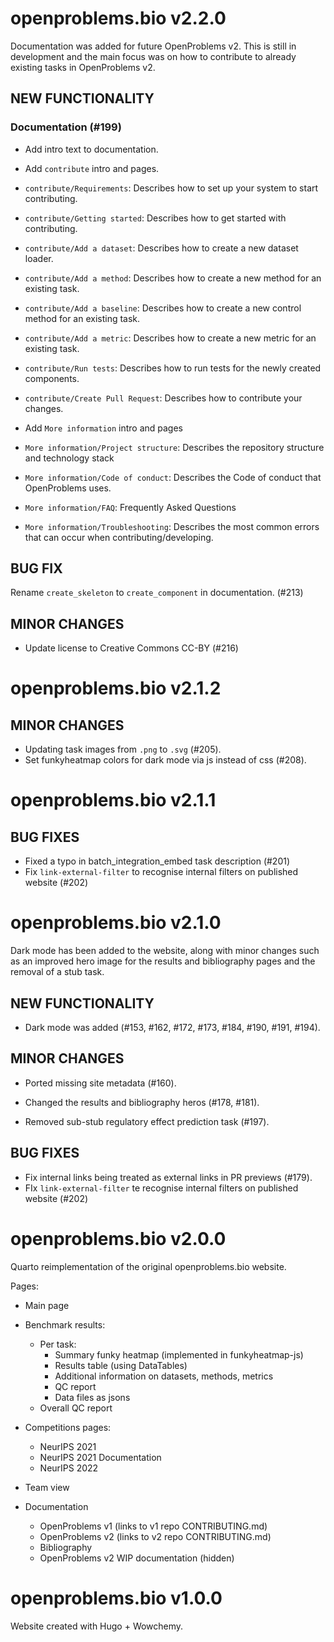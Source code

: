 # openproblems.bio v2.2.0

Documentation was added for future OpenProblems v2. This is still in development and the main focus was on how to contribute to already existing tasks in OpenProblems v2.

## NEW FUNCTIONALITY

### Documentation (#199)

* Add intro text to documentation.

* Add `contribute` intro and pages.

* `contribute/Requirements`: Describes how to set up your system to start contributing.

* `contribute/Getting started`: Describes how to get started with contributing.

* `contribute/Add a dataset`: Describes how to create a new dataset loader.

* `contribute/Add a method`: Describes how to create a new method for an existing task.

* `contribute/Add a baseline`: Describes how to create a new control method for an existing task.

* `contribute/Add a metric`: Describes how to create a new metric for an existing task.
  
* `contribute/Run tests`: Describes how to run tests for the newly created components.

* `contribute/Create Pull Request`: Describes how to contribute your changes.

* Add `More information` intro and pages

* `More information/Project structure`: Describes the repository structure and technology stack

* `More information/Code of conduct`: Describes the Code of conduct that OpenProblems uses.
  
* `More information/FAQ`: Frequently Asked Questions

* `More information/Troubleshooting`: Describes the most common errors that can occur when contributing/developing.

## BUG FIX

Rename `create_skeleton` to `create_component` in documentation. (#213)

## MINOR CHANGES

* Update license to Creative Commons CC-BY (#216)

# openproblems.bio v2.1.2

## MINOR CHANGES

* Updating task images from `.png` to `.svg` (#205).
* Set funkyheatmap colors for dark mode via js instead of css (#208).

# openproblems.bio v2.1.1

## BUG FIXES

* Fixed a typo in batch_integration_embed task description (#201)
* Fix `link-external-filter` to recognise internal filters on published website (#202)

# openproblems.bio v2.1.0

Dark mode has been added to the website, along with minor changes such as
an improved hero image for the results and bibliography pages and the removal
of a stub task.

## NEW FUNCTIONALITY

* Dark mode was added (#153, #162, #172, #173, #184, #190, #191, #194).

## MINOR CHANGES

* Ported missing site metadata (#160).

* Changed the results and bibliography heros (#178, #181).

* Removed sub-stub regulatory effect prediction task (#197).
  
## BUG FIXES

* Fix internal links being treated as external links in PR previews (#179).
* FIx `link-external-filter` te recognise internal filters on published website (#202)

# openproblems.bio v2.0.0

Quarto reimplementation of the original openproblems.bio website.

Pages:

* Main page

* Benchmark results:
  - Per task:
    - Summary funky heatmap (implemented in funkyheatmap-js)
    - Results table (using DataTables)
    - Additional information on datasets, methods, metrics
    - QC report
    - Data files as jsons
  - Overall QC report

* Competitions pages:
  - NeurIPS 2021
  - NeurIPS 2021 Documentation
  - NeurIPS 2022

* Team view

* Documentation
  - OpenProblems v1 (links to v1 repo CONTRIBUTING.md)
  - OpenProblems v2 (links to v2 repo CONTRIBUTING.md)
  - Bibliography
  - OpenProblems v2 WIP documentation (hidden)

# openproblems.bio v1.0.0

Website created with Hugo + Wowchemy.
